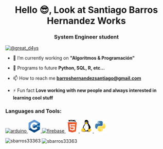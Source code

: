 <h1 align="center">Hello 😎, Look at Santiago Barros Hernandez Works</h1>
<h3 align="center">System Engineer student</h3>

<p align="left"> <a href="https://twitter.com/@great_d4ys" target="blank"><img src="https://img.shields.io/twitter/follow/@great_d4ys?logo=twitter&style=for-the-badge" alt="@great_d4ys" /></a> </p>

- 🔭 I’m currently working on **"Algoritmos & Programación"**

- 🌱 Programs to future **Python, SQL, R, etc...**

- 📫 How to reach me **barroshernandezsantiago@gmail.com**

- ⚡ Fun fact **Love working with new people and always interested in learning cool stuff**

<h3 align="left">Languages and Tools:</h3>
<p align="left"> 
  <a href="https://www.arduino.cc/" target="_blank" rel="noreferrer"> <img src="https://cdn.worldvectorlogo.com/logos/arduino-1.svg" alt="arduino" width="40" height="40"/> </a> 
  <a href="https://www.w3schools.com/cpp/" target="_blank" rel="noreferrer"> <img src="https://raw.githubusercontent.com/devicons/devicon/master/icons/cplusplus/cplusplus-original.svg" alt="cplusplus"     
     width="40"height="40"/</a> 
  <a href="https://firebase.google.com/" target="_blank" rel="noreferrer"> <img src="https://www.vectorlogo.zone/logos/firebase/firebase-icon.svg" alt="firebase" width="40" height="40"/> </a> 
  <a href="https://www.w3.org/html/" target="_blank" rel="noreferrer"> <img src="https://raw.githubusercontent.com/devicons/devicon/master/icons/html5/html5-original-wordmark.svg" alt="html5" width="40" height="40"/> </a> 
  <a href="https://www.linux.org/" target="_blank" rel="noreferrer"> <img src="https://raw.githubusercontent.com/devicons/devicon/master/icons/linux/linux-original.svg" alt="linux" width="40" height="40"/> </a> 
  <a href="https://www.python.org" target="_blank" rel="noreferrer"> <img src="https://raw.githubusercontent.com/devicons/devicon/master/icons/python/python-original.svg" alt="python" width="40" height="40"/> </a> </p>

<p><img align="left" src="https://github-readme-stats.vercel.app/api/top-langs?username=sbarros33363&show_icons=true&theme=dark&locale=en&layout=compact" alt="sbarros33363" /></p>

<p>&nbsp;<img align="center" src="https://github-readme-stats.vercel.app/api?username=sbarros33363&show_icons=true&locale=en" alt="sbarros33363" /></p>
